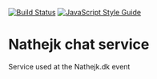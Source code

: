 [![Build Status](https://travis-ci.org/nathejk/chat-server.svg)](https://travis-ci.org/nathejk/chat-server)
[![JavaScript Style Guide](https://img.shields.io/badge/code_style-standard-brightgreen.svg)](https://standardjs.com)

# Nathejk chat service
Service used at the Nathejk.dk event
